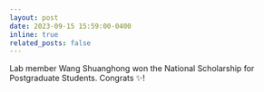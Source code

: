 ```yaml
---
layout: post
date: 2023-09-15 15:59:00-0400
inline: true
related_posts: false
---
```


Lab member Wang Shuanghong won the National Scholarship for Postgraduate Students. Congrats :sparkles:!